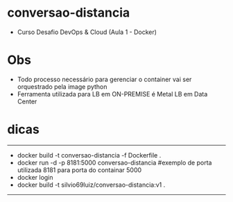 # conversao-distancia

- Curso Desafio DevOps & Cloud (Aula 1 - Docker)

# Obs
- Todo processo necessário para gerenciar o container vai ser orquestrado pela image python
- Ferramenta utilizada para LB em ON-PREMISE é Metal LB em Data Center

# dicas
-------------------------------------------------
- docker build -t conversao-distancia -f Dockerfile .
- docker run -d -p 8181:5000 conversao-distancia #exemplo de porta utilizada 8181 para porta do containar 5000
- docker login
- docker build -t silvio69luiz/conversao-distancia:v1 .
---------------------------------------------------
